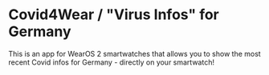 # Covid4Wear / "Virus Infos" for Germany

This is an app for WearOS 2 smartwatches that allows you to show the most recent Covid infos for
Germany - directly on your smartwatch!
